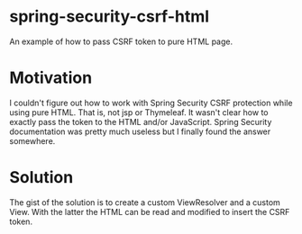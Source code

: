 # spring-security-csrf-html
An example of how to pass CSRF token to pure HTML page.

# Motivation

I couldn't figure out how to work with Spring Security CSRF protection while
using pure HTML. That is, not jsp or Thymeleaf. It wasn't clear how to exactly
pass the token to the HTML and/or JavaScript. Spring Security documentation was
pretty much useless but I finally found the answer somewhere.

# Solution

The gist of the solution is to create a custom ViewResolver and a custom View.
With the latter the HTML can be read and modified to insert the CSRF token.
